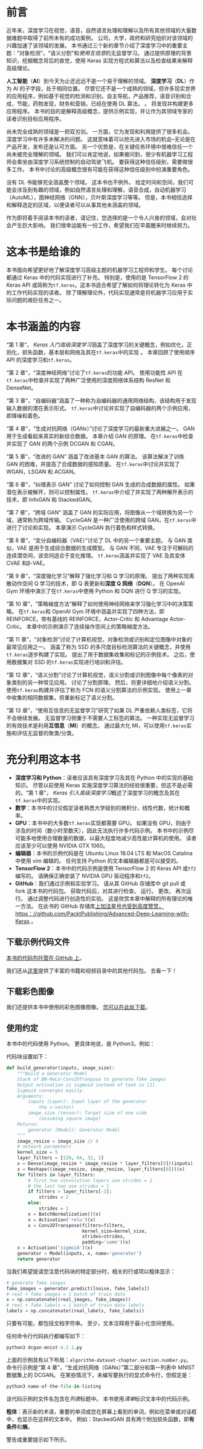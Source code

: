 # 前言

近年来，深度学习在视觉，语音，自然语言处理和理解以及所有其他领域的大量数据难题中取得了前所未有的成功案例。 公司，大学，政府和研究组织对该领域的兴趣加速了该领域的发展。 本书通过三个新的章节介绍了深度学习中的重要主题：“对象检测”，“语义分割”和*使用互信息*的无监督学习。 通过提供原理的背景知识，挖掘概念背后的直觉，使用 Keras 实现方程式和算法以及检查结果来解释高级理论。

**人工智能**（**AI**）到今天为止还远远不是一个易于理解的领域。 **深度学习**（**DL**）作为 AI 的子字段，处于相同位置。 尽管它还不是一个成熟的领域，但许多现实世界的应用程序，例如基于视觉的检测和识别，自主导航，产品推荐，语音识别和合成，节能，药物发现，财务和营销，已经在使用 DL 算法。 。 将发现并构建更多应用程序。 本书的目的是解释高级概念，提供示例实现，并让作为其领域专家的读者识别目标应用程序。

尚未完全成熟的领域是一把双刃剑。 一方面，它为发现和利用提供了很多机会。 深度学习中有许多未解决的问题。 这就意味着可以抢先进入市场的机会–无论是在产品开发，发布还是认可方面。 另一个优势是，在关键任务环境中很难信任一个尚未被完全理解的领域。 我们可以肯定地说，如果被问到，很少有机器学习工程师会乘坐由深度学习系统控制的自动驾驶飞机。 要获得这种信任级别，需要做很多工作。 本书中讨论的高级概念很有可能在获得这种信任级别中扮演重要角色。

没有 DL 书能够完全涵盖整个领域。 这本书也不例外。 给定时间和空间，我们可能会涉及到有趣的领域，例如自然语言处理和理解，语音合成，自动机器学习（AutoML），图神经网络（GNN），贝叶斯深度学习等等。 但是，本书相信选择和解释选定的区域，以便读者可以从事其他未涵盖的领域。

作为即将着手阅读本书的读者，请记住，您选择的是一个令人兴奋的领域，会对社会产生巨大影响。 我们很幸运能有一份工作，希望我们在早晨醒来时继续努力。

# 这本书是给谁的

本书面向希望更好地了解深度学习高级主题的机器学习工程师和学生。 每个讨论都通过 Keras 中的代码实现进行了补充。 特别是，使用的是 TensorFlow 2 的 Keras API 或简称为`tf.keras`。这本书适合希望了解如何将理论转化为 Keras 中的工作代码实现的读者。 除了理解理论外，代码实现通常是将机器学习应用于实际问题的艰巨任务之一。

# 本书涵盖的内容

“第 1 章”， *Keras 入门高级深度学习*涵盖了深度学习的关键概念，例如优化，正则化，损失函数，基本层和网络及其在`tf.keras`中的实现 。 本章回顾了使用顺序 API 的深度学习和`tf.keras`。

“第 2 章”，“深度神经网络”讨论了`tf.keras`的功能 API。 使用功能性 API 在`tf.keras`中检查并实现了两种广泛使用的深度网络体系结构 ResNet 和 DenseNet。

“第 3 章”，“自编码器”涵盖了一种称为自编码器的通用网络结构，该结构用于发现输入数据的潜在表示形式。 `tf.keras`中讨论并实现了自编码器的两个示例应用，即降噪和着色。

“第 4 章”，“生成对抗网络（GANs）”讨论了深度学习的最新重大进展之一。 GAN 用于生成看起来真实的新综合数据。 本章介绍 GAN 的原理。 在`tf.keras`中检查并实现了 GAN 的两个示例 DCGAN 和 CGAN。

“第 5 章”，“改进的 GAN” 涵盖了改进基本 GAN 的算法。 该算法解决了训练 GAN 的困难，并提高了合成数据的感知质量。 在`tf.keras`中讨论并实现了 WGAN，LSGAN 和 ACGAN。

“第 6 章”，“纠缠表示 GAN” 讨论了如何控制 GAN 生成的合成数据的属性。 如果潜在表示被解开，则可以控制属性。 `tf.keras`中介绍了并实现了两种解开表示的技术，即 InfoGAN 和 StackedGAN。

“第 7 章”，“跨域 GAN” 涵盖了 GAN 的实际应用，将图像从一个域转换为另一个域，通常称为跨域传输。 CycleGAN 是一种广泛使用的跨域 GAN，在`tf.keras`中进行了讨论和实现。 本章演示 CycleGAN 执行着色和样式转换。

“第 8 章”，“变分自编码器（VAE）”讨论了 DL 中的另一个重要主题。 与 GAN 类似，VAE 是用于生成综合数据的生成模型。 与 GAN 不同，VAE 专注于可解码的连续潜空间，该空间适合于变化推理。 `tf.keras`涵盖并实现了 VAE 及其变体 CVAE 和β-VAE。

“第 9 章”，“深度强化学习”解释了强化学习和 Q 学习的原理。 提出了两种实现离散动作空间 Q 学习的技术，即 Q 表更新和**深度 Q 网络**（**DQN**）。 在 OpenAI Gym 环境中演示了在`tf.keras`中使用 Python 和 DQN 进行 Q 学习的实现。

“第 10 章”，“策略梯度方法”解释了如何使用神经网络来学习强化学习中的决策策略。 在`tf.keras`和 OpenAI Gym 环境中涵盖并实现了四种方法，即 REINFORCE，带有基线的 REINFORCE，Actor-Critic 和 Advantage Actor-Critic。 本章中的示例演示了连续操作空间上的策略梯度方法。

“第 11 章”，“对象检测”讨论了计算机视觉，对象检测或识别和定位图像中对象的最常见应用之一。 涵盖了称为 SSD 的多尺度目标检测算法的关键概念，并使用`tf.keras`逐步构建了实现。 提出了用于数据集收集和标记的示例技术。 之后，使用数据集对 SSD 的`tf.keras`实现进行培训和评估。

“第 12 章”，“语义分割”讨论了计算机视觉，语义分割或识别图像中每个像素的对象类别的另一种常见应用。 讨论了分割原理。 然后，将更详细地介绍语义分割。 使用`tf.keras`构建并评估了称为 FCN 的语义分割算法的示例实现。 使用上一章中收集的相同数据集，但重新标记了语义分割。

“第 13 章”，“使用互信息的无监督学习”研究了如果 DL 严重依赖人类标签，它将不会继续发展。 无监督学习侧重于不需要人工标签的算法。 一种实现无监督学习的有效技术是利用**互信息**（**MI**）的概念。 通过最大化 MI，可以使用`tf.keras`实施和评估无监督的聚类/分类。

# 充分利用这本书

*   **深度学习和 Python**：读者应该具有深度学习及其在 Python 中的实现的基础知识。 尽管以前使用 Keras 实施深度学习算法的经验很重要，但这不是必需的。“第 1 章”， *Keras 引入高级深度学习*概述了深度学习的概念及其在`tf.keras`中的实现。
*   **数学**：本书中的讨论假定读者熟悉大学级别的微积分，线性代数，统计和概率。
*   **GPU**：本书中的大多数`tf.keras`实现都需要 GPU。 如果没有 GPU，则由于涉及的时间（数小时至数天），因此无法执行许多代码示例。 本书中的示例尽可能多地使用合理数量的数据，以最大程度地减少高性能计算机的使用。 读者应该至少可以使用 NVIDIA GTX 1060。
*   **编辑器**：本书的示例代码是在 Ubuntu Linux 18.04 LTS 和 MacOS Catalina 中使用 vim 编辑的。 任何支持 Python 的文本编辑器都是可以接受的。
*   **TensorFlow 2**：本书中的代码示例是使用 TensorFlow 2 的 Keras API 或`tf2`编写的。 请确保正确安装了 NVIDIA GPU 驱动程序和`tf2`。
*   **GitHub**：我们通过示例和实验学习。 请从其 GitHub 存储库中 git pull 或 fork 这本书的代码包。 获取代码后，对其进行检查。 运行。 更改。 再次运行。 通过调整代码进行创造性的实验。 这是欣赏本章中解释的所有理论的唯一方法。 在此书的 GitHub 存储库[上加注星号也受到高度赞赏，https：//github.com/PacktPublishing/Advanced-Deep-Learning-with-Keras](https://github.com/PacktPublishing/Advanced-Deep-Learning-with-Keras) 。

## 下载示例代码文件

[本书的代码包托管在 GitHub 上](https://github.com/PacktPublishing/Advanced-Deep-Learning-with-Keras)。

我们还从[这里](https://github.com/PacktPublishing/)提供了丰富的书籍和视频目录中的其他代码包。 去看一下！

## 下载彩色图像

我们还提供本书中使用的彩色图像图像。 [您可以在此处下载](https://static.packt-cdn.com/downloads/9787838821654_ColorImages.pdf)。

## 使用约定

本书中的代码使用 Python。 更具体地说，是 Python3。例如：

代码块设置如下：

```py
def build_generator(inputs, image_size):
    """Build a Generator Model
    Stack of BN-ReLU-Conv2DTranpose to generate fake images
    Output activation is sigmoid instead of tanh in [1].
    Sigmoid converges easily.
    Arguments:
        inputs (Layer): Input layer of the generator 
            the z-vector)
        image_size (tensor): Target size of one side
            (assuming square image)
    Returns:
        generator (Model): Generator Model
    """
    image_resize = image_size // 4
    # network parameters 
    kernel_size = 5
    layer_filters = [128, 64, 32, 1]
    x = Dense(image_resize * image_resize * layer_filters[0])(inputs)
    x = Reshape((image_resize, image_resize, layer_filters[0]))(x)
    for filters in layer_filters:
        # first two convolution layers use strides = 2
        # the last two use strides = 1
        if filters > layer_filters[-2]:
            strides = 2
        else:
            strides = 1
        x = BatchNormalization()(x)
        x = Activation('relu')(x)
        x = Conv2DTranspose(filters=filters,
                            kernel_size=kernel_size,
                            strides=strides,
                            padding='same')(x)
    x = Activation('sigmoid')(x)
    generator = Model(inputs, x, name='generator')
    return generator 
```

当我们希望提请您注意代码块的特定部分时，相关的行或项以粗体显示：

```py
# generate fake images
fake_images = generator.predict([noise, fake_labels])
# real + fake images = 1 batch of train data
x = np.concatenate((real_images, fake_images))
# real + fake labels = 1 batch of train data labels
labels = np.concatenate((real_labels, fake_labels)) 
```

只要有可能，都包括文档字符串。 至少，文本注释用于最小化空间使用。

任何命令行代码执行都编写如下：

```py
python3 dcgan-mnist-4.2.1.py 
```

上面的示例具有以下布局：`algorithm-dataset-chapter.section.number.py`。 命令行示例是“第 4 章”，“生成对抗网络（GANs）”第二部分和第一列表中 MNIST 数据集上的 DCGAN。 在某些情况下，未编写要执行的显式命令行，但假定是：

```py
python3 name-of-the-file-in-listing 
```

该代码示例的文件名包含在*列表*标题中。 本书使用*清单*标识文本中的代码示例。

**粗体**：表示新的术语，重要的单词或您在屏幕上看到的单词，例如在菜单或对话框中，也显示在这样的文本中。 例如：StackedGAN 具有两个附加损失函数，即**有条件**和**熵**。

警告或重要提示如下所示。
